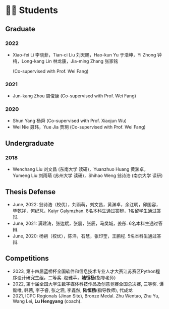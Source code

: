 # 🧑‍🎓 Students

## Graduate

### 2022

- Xiao-fei Li 李晓菲，Tian-ci Liu 刘天赐，Hao-kun Yu 于浩坤，Yi Zhong 钟椅，Long-kang Lin 林龙康，Jia-ming Zhang 张家铭
  
  (Co-supervised with Prof. Wei Fang)

### 2021

- Jun-kang Zhou 周俊康 (Co-supervised with Prof. Wei Fang)

### 2020

- Shun Yang 杨舜 (Co-supervised with Prof. Xiaojun Wu)
- Wei Nie 聂玮，Yue Jia 贾玥 (Co-supervised with Prof. Wei Fang)

## Undergraduate

### 2018

- Wenchang Liu 刘文昌 (东南大学 读研)，Yuanzhuo Huang 黄渊卓，Yumeng Liu 刘雨萌 (苏州大学 读研)，Shihao Weng 翁诗浩 (南京大学 读研)

## Thesis Defense

- June, 2022: 翁诗浩（校优），刘雨萌，刘文昌，黄渊卓，余江明，邱国容，毕乾祥，何纪芃，Kaiyr Galymzhan. 8名本科生通过答辩，1名留学生通过答辩.
- June, 2021: 满建涛，张达斌，张震，张辰，马樊城，姜彤. 6名本科生通过答辩.
- June, 2020: 杨朔（校优），陈洋，石慧，张印奎，王鹏程. 5名本科生通过答辩.

## Competitions
- 2023, 第十四届蓝桥杯全国软件和信息技术专业人才大赛江苏赛区Python程序设计研究生组，二等奖. 赵雅苹，**陆恒杨**(指导老师)
- 2022, 第十届全国大学生数字媒体科技作品及创意竞赛全国总决赛, 三等奖. 谭懿唯, 韩茜, 李子睿, 张之涵, 李鑫然, **陆恒杨**(指导教师), 代成龙
- 2021, ICPC Regionals (Jinan Site), Bronze Medal. Zhu Wentao, Zhu Yu, Wang Lei, **Lu Hengyang** (coach).
